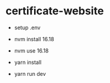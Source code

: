 # certificate-website

- setup .env 

- nvm install 16.18
- nvm use 16.18
- yarn install
- yarn run dev
